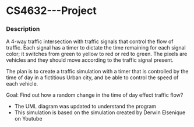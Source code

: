 # CS4632---Project

### Description

A 4-way traffic intersection with traffic signals that control the flow of traffic. Each signal has a timer to dictate the time remaining for each signal color; it switches from green to yellow to red or red to green. The pixels are vehicles and they should move according to the traffic signal present. 

The plan is to create a traffic simulation with a timer that is controlled by the time of day in a fictitious Urban city, and be able to control the speed of each vehicle.

Goal: Find out how a random change in the time of day effect traffic flow?


* The UML diagram was updated to understand the program
* This simulation is based on the simulation created by Derwin Elsenique on Youtube
